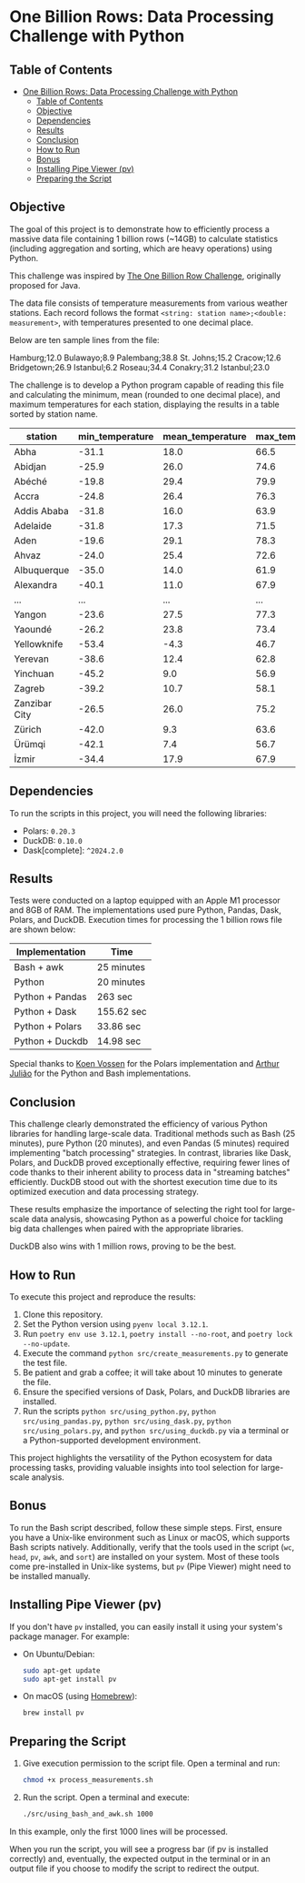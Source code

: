 # One Billion Rows: Data Processing Challenge with Python

## Table of Contents

- [One Billion Rows: Data Processing Challenge with Python](#one-billion-rows-data-processing-challenge-with-python)
  - [Table of Contents](#table-of-contents)
  - [Objective](#objective)
  - [Dependencies](#dependencies)
  - [Results](#results)
  - [Conclusion](#conclusion)
  - [How to Run](#how-to-run)
  - [Bonus](#bonus)
  - [Installing Pipe Viewer (pv)](#installing-pipe-viewer-pv)
  - [Preparing the Script](#preparing-the-script)


## Objective

The goal of this project is to demonstrate how to efficiently process a massive data file containing 1 billion rows (~14GB) to calculate statistics (including aggregation and sorting, which are heavy operations) using Python.

This challenge was inspired by [The One Billion Row Challenge](https://github.com/gunnarmorling/1brc), originally proposed for Java.

The data file consists of temperature measurements from various weather stations. Each record follows the format `<string: station name>;<double: measurement>`, with temperatures presented to one decimal place.

Below are ten sample lines from the file:

Hamburg;12.0
Bulawayo;8.9
Palembang;38.8 
St. Johns;15.2 
Cracow;12.6 
Bridgetown;26.9 
Istanbul;6.2 
Roseau;34.4 
Conakry;31.2 
Istanbul;23.0

The challenge is to develop a Python program capable of reading this file and calculating the minimum, mean (rounded to one decimal place), and maximum temperatures for each station, displaying the results in a table sorted by station name.

| station      | min_temperature | mean_temperature | max_temperature |
|--------------|-----------------|------------------|-----------------|
| Abha         | -31.1           | 18.0             | 66.5            |
| Abidjan      | -25.9           | 26.0             | 74.6            |
| Abéché       | -19.8           | 29.4             | 79.9            |
| Accra        | -24.8           | 26.4             | 76.3            |
| Addis Ababa  | -31.8           | 16.0             | 63.9            |
| Adelaide     | -31.8           | 17.3             | 71.5            |
| Aden         | -19.6           | 29.1             | 78.3            |
| Ahvaz        | -24.0           | 25.4             | 72.6            |
| Albuquerque  | -35.0           | 14.0             | 61.9            |
| Alexandra    | -40.1           | 11.0             | 67.9            |
| ...          | ...             | ...              | ...             |
| Yangon       | -23.6           | 27.5             | 77.3            |
| Yaoundé      | -26.2           | 23.8             | 73.4            |
| Yellowknife  | -53.4           | -4.3             | 46.7            |
| Yerevan      | -38.6           | 12.4             | 62.8            |
| Yinchuan     | -45.2           | 9.0              | 56.9            |
| Zagreb       | -39.2           | 10.7             | 58.1            |
| Zanzibar City| -26.5           | 26.0             | 75.2            |
| Zürich       | -42.0           | 9.3              | 63.6            |
| Ürümqi       | -42.1           | 7.4              | 56.7            |
| İzmir        | -34.4           | 17.9             | 67.9            |

## Dependencies

To run the scripts in this project, you will need the following libraries:

* Polars: `0.20.3`
* DuckDB: `0.10.0`
* Dask[complete]: `^2024.2.0`

## Results

Tests were conducted on a laptop equipped with an Apple M1 processor and 8GB of RAM. The implementations used pure Python, Pandas, Dask, Polars, and DuckDB. Execution times for processing the 1 billion rows file are shown below:

| Implementation | Time         |
|-----------------|-------------|
| Bash + awk      | 25 minutes  |
| Python          | 20 minutes  |
| Python + Pandas | 263 sec     |
| Python + Dask   | 155.62 sec  |
| Python + Polars | 33.86 sec   |
| Python + Duckdb | 14.98 sec   |

Special thanks to [Koen Vossen](https://github.com/koenvo) for the Polars implementation and [Arthur Julião](https://github.com/ArthurJ) for the Python and Bash implementations.

## Conclusion

This challenge clearly demonstrated the efficiency of various Python libraries for handling large-scale data. Traditional methods such as Bash (25 minutes), pure Python (20 minutes), and even Pandas (5 minutes) required implementing "batch processing" strategies. In contrast, libraries like Dask, Polars, and DuckDB proved exceptionally effective, requiring fewer lines of code thanks to their inherent ability to process data in "streaming batches" efficiently. DuckDB stood out with the shortest execution time due to its optimized execution and data processing strategy.

These results emphasize the importance of selecting the right tool for large-scale data analysis, showcasing Python as a powerful choice for tackling big data challenges when paired with the appropriate libraries.

DuckDB also wins with 1 million rows, proving to be the best.

## How to Run

To execute this project and reproduce the results:

1. Clone this repository.
2. Set the Python version using `pyenv local 3.12.1`.
3. Run `poetry env use 3.12.1`, `poetry install --no-root`, and `poetry lock --no-update`.
4. Execute the command `python src/create_measurements.py` to generate the test file.
5. Be patient and grab a coffee; it will take about 10 minutes to generate the file.
6. Ensure the specified versions of Dask, Polars, and DuckDB libraries are installed.
7. Run the scripts `python src/using_python.py`, `python src/using_pandas.py`, `python src/using_dask.py`, `python src/using_polars.py`, and `python src/using_duckdb.py` via a terminal or a Python-supported development environment.

This project highlights the versatility of the Python ecosystem for data processing tasks, providing valuable insights into tool selection for large-scale analysis.

## Bonus

To run the Bash script described, follow these simple steps. First, ensure you have a Unix-like environment such as Linux or macOS, which supports Bash scripts natively. Additionally, verify that the tools used in the script (`wc`, `head`, `pv`, `awk`, and `sort`) are installed on your system. Most of these tools come pre-installed in Unix-like systems, but `pv` (Pipe Viewer) might need to be installed manually.

## Installing Pipe Viewer (pv)

If you don't have `pv` installed, you can easily install it using your system's package manager. For example:

* On Ubuntu/Debian:
    
    ```bash
    sudo apt-get update
    sudo apt-get install pv
    ```
    
* On macOS (using [Homebrew](https://brew.sh/)):
    
    ```bash
    brew install pv
    ```

## Preparing the Script

1. Give execution permission to the script file. Open a terminal and run:
    
    ```bash
    chmod +x process_measurements.sh
    ```

2. Run the script. Open a terminal and execute:
   
   ```bash
   ./src/using_bash_and_awk.sh 1000


In this example, only the first 1000 lines will be processed.

When you run the script, you will see a progress bar (if pv is installed correctly) and, eventually, the expected output in the terminal or in an output file if you choose to modify the script to redirect the output.